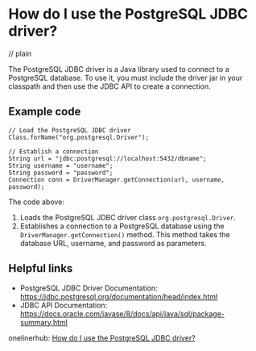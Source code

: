 # How do I use the PostgreSQL JDBC driver?
// plain

The PostgreSQL JDBC driver is a Java library used to connect to a PostgreSQL database. To use it, you must include the driver jar in your classpath and then use the JDBC API to create a connection.

## Example code

```
// Load the PostgreSQL JDBC driver
Class.forName("org.postgresql.Driver");

// Establish a connection
String url = "jdbc:postgresql://localhost:5432/dbname";
String username = "username";
String password = "password";
Connection conn = DriverManager.getConnection(url, username, password);
```

The code above:
1. Loads the PostgreSQL JDBC driver class `org.postgresql.Driver`.
2. Establishes a connection to a PostgreSQL database using the `DriverManager.getConnection()` method. This method takes the database URL, username, and password as parameters.

## Helpful links
- PostgreSQL JDBC Driver Documentation: https://jdbc.postgresql.org/documentation/head/index.html
- JDBC API Documentation: https://docs.oracle.com/javase/8/docs/api/java/sql/package-summary.html

onelinerhub: [How do I use the PostgreSQL JDBC driver?](https://onelinerhub.com/postgresql/how-do-i-use-the-postgresql-jdbc-driver)